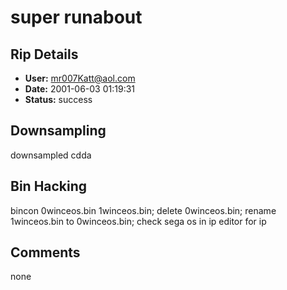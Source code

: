 # super  runabout

## Rip Details

- **User:** mr007Katt@aol.com
- **Date:** 2001-06-03 01:19:31
- **Status:** success

## Downsampling

downsampled cdda

## Bin Hacking

bincon 0winceos.bin 1winceos.bin; delete 0winceos.bin; rename 1winceos.bin to 0winceos.bin; check sega os in ip editor for ip

## Comments

none

